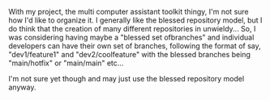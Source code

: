 With my project, the multi computer assistant toolkit thingy, I'm not sure how
I'd like to organize it. I generally like the blessed repository model, but I
do think that the creation of many different repositories in unwieldy... So,
I was considering having maybe a "blessed set ofbranches" and individual
developers can have their own set of branches, following the format of say, 
"dev1/feature1" and "dev2/coolfeature" with the blessed branches being
"main/hotfix" or "main/main" etc...

I'm not sure yet though and may just use the blessed repository model anyway.
